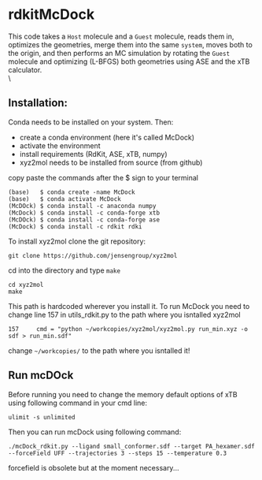 # rdkitMcDock

This code takes a `Host` molecule and a `Guest` molecule, reads them in, optimizes the geometries, merge them into the same `system`, moves both to the origin, and then performs
an MC simulation by rotating the `Guest` molecule and optimizing (L-BFGS) both geometries using ASE and the xTB calculator.\
\
## Installation:
Conda needs to be installed on your system. Then:

- create a conda environment (here it's called McDock)
- activate the environment
- install requirements (RdKit, ASE, xTB, numpy)
- xyz2mol needs to be installed from source (from github)

copy paste the commands after the $ sign to your terminal

```
(base)   $ conda create -name McDock
(base)   $ conda activate McDock
(McDOck) $ conda install -c anaconda numpy
(McDock) $ conda install -c conda-forge xtb
(McDOck) $ conda install -c conda-forge ase
(McDock) $ conda install -c rdkit rdki
```
To install xyz2mol clone the git repository:
```
git clone https://github.com/jensengroup/xyz2mol
```
cd into the directory and type `make`
```
cd xyz2mol
make
```
This path is hardcoded wherever you install it. To run McDock you need to change line 157 in utils_rdkit.py to the path where you isntalled xyz2mol
```
157     cmd = "python ~/workcopies/xyz2mol/xyz2mol.py run_min.xyz -o sdf > run_min.sdf"
```
change `~/workcopies/` to the path where you isntalled it!

## Run mcDOck
Before running you need to change the memory default options of xTB using following command in your cmd line:
```
ulimit -s unlimited
```
Then you can run mcDock using following command:
```
./mcDock_rdkit.py --ligand small_conformer.sdf --target PA_hexamer.sdf  --forceField UFF --trajectories 3 --steps 15 --temperature 0.3
```
forcefield is obsolete but at the moment necessary...
